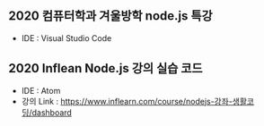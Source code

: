 ## 2020 컴퓨터학과 겨울방학 node.js 특강
 - IDE : Visual Studio Code
## 2020 Inflean Node.js 강의 실습 코드
 - IDE : Atom
 - 강의 Link : https://www.inflearn.com/course/nodejs-강좌-생활코딩/dashboard
 
